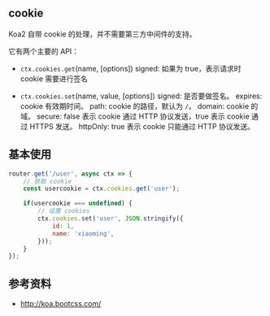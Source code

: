 

## cookie
Koa2 自带 cookie 的处理，并不需要第三方中间件的支持。

它有两个主要的 API：

- `ctx.cookies.get`(name, [options])
    signed: 如果为 true，表示请求时 cookie 需要进行签名

- `ctx.cookies.set`(name, value, [options])
    signed: 是否要做签名。
    expires: cookie 有效期时间。
    path: cookie 的路径，默认为 `/`。
    domain: cookie 的域。
    secure: false 表示 cookie 通过 HTTP 协议发送，true 表示 cookie 通过 HTTPS 发送。
    httpOnly: true 表示 cookie 只能通过 HTTP 协议发送。

## 基本使用

```js
router.get('/user', async ctx => {
    // 获取 cookie
    const usercookie = ctx.cookies.get('user');

    if(usercookie === undefined) {
        // 设置 cookies
        ctx.cookies.set('user', JSON.stringify({
            id: 1,
            name: 'xiaoming',
        }));
    }
});
```

## 参考资料
- http://koa.bootcss.com/